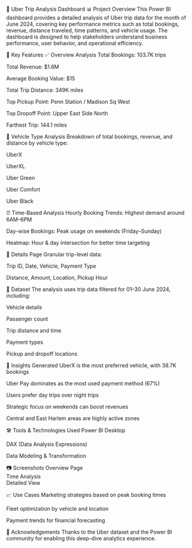 🚖 Uber Trip Analysis Dashboard
📊 Project Overview
This Power BI dashboard provides a detailed analysis of Uber trip data for the month of June 2024, covering key performance metrics such as total bookings, revenue, distance traveled, time patterns, and vehicle usage. The dashboard is designed to help stakeholders understand business performance, user behavior, and operational efficiency.

📌 Key Features
✅ Overview Analysis
Total Bookings: 103.7K trips

Total Revenue: $1.6M

Average Booking Value: $15

Total Trip Distance: 349K miles

Top Pickup Point: Penn Station / Madison Sq West

Top Dropoff Point: Upper East Side North

Farthest Trip: 144.1 miles

🚗 Vehicle Type Analysis
Breakdown of total bookings, revenue, and distance by vehicle type:

UberX

UberXL

Uber Green

Uber Comfort

Uber Black

⏰ Time-Based Analysis
Hourly Booking Trends: Highest demand around 6AM–6PM

Day-wise Bookings: Peak usage on weekends (Friday–Sunday)

Heatmap: Hour & day intersection for better time targeting

📍 Details Page
Granular trip-level data:

Trip ID, Date, Vehicle, Payment Type

Distance, Amount, Location, Pickup Hour

📁 Dataset
The analysis uses trip data filtered for 01–30 June 2024, including:

Vehicle details

Passenger count

Trip distance and time

Payment types

Pickup and dropoff locations

📌 Insights Generated
UberX is the most preferred vehicle, with 38.7K bookings

Uber Pay dominates as the most used payment method (67%)

Users prefer day trips over night trips

Strategic focus on weekends can boost revenues

Central and East Harlem areas are highly active zones

🛠️ Tools & Technologies Used
Power BI Desktop

DAX (Data Analysis Expressions)

Data Modeling & Transformation

📷 Screenshots
Overview Page	
Time Analysis	
Detailed View


📈 Use Cases
Marketing strategies based on peak booking times

Fleet optimization by vehicle and location

Payment trends for financial forecasting

🙌 Acknowledgements
Thanks to the Uber dataset and the Power BI community for enabling this deep-dive analytics experience.
